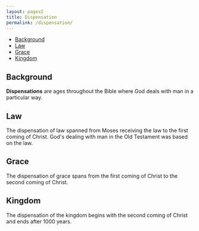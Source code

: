 ```yaml
---
layout: pagev2
title: Dispensation
permalink: /dispensation/
---
```

- [Background](#background)
- [Law](#law)
- [Grace](#grace)
- [Kingdom](#kingdom)

## Background

**Dispensations** are ages throughout the Bible where God deals with man in a particular way. 

## Law

The dispensation of law spanned from Moses receiving the law to the first coming of Christ. God's dealing with man in the Old Testament was based on the law.

## Grace

The dispensation of grace spans from the first coming of Christ to the second coming of Christ.

## Kingdom

The dispensation of the kingdom begins with the second coming of Christ and ends after 1000 years.